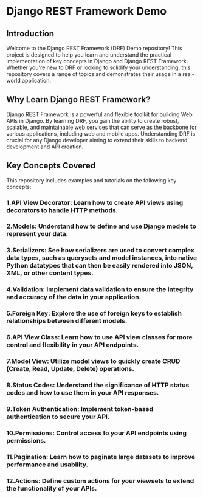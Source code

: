 # Django REST Framework Demo
## Introduction
Welcome to the Django REST Framework (DRF) Demo repository! This project is designed to help you learn and understand the practical implementation of key concepts in Django and Django REST Framework. Whether you're new to DRF or looking to solidify your understanding, this repository covers a range of topics and demonstrates their usage in a real-world application.

## Why Learn Django REST Framework?
Django REST Framework is a powerful and flexible toolkit for building Web APIs in Django. By learning DRF, you gain the ability to create robust, scalable, and maintainable web services that can serve as the backbone for various applications, including web and mobile apps. Understanding DRF is crucial for any Django developer aiming to extend their skills to backend development and API creation.

## Key Concepts Covered
This repository includes examples and tutorials on the following key concepts:

### 1.API View Decorator: Learn how to create API views using decorators to handle HTTP methods.
### 2.Models: Understand how to define and use Django models to represent your data.
### 3.Serializers: See how serializers are used to convert complex data types, such as querysets and model instances, into native Python datatypes that can then be easily rendered into JSON, XML, or other content types.
### 4.Validation: Implement data validation to ensure the integrity and accuracy of the data in your application.
### 5.Foreign Key: Explore the use of foreign keys to establish relationships between different models.
### 6.API View Class: Learn how to use API view classes for more control and flexibility in your API endpoints.
### 7.Model View: Utilize model views to quickly create CRUD (Create, Read, Update, Delete) operations.
### 8.Status Codes: Understand the significance of HTTP status codes and how to use them in your API responses.
### 9.Token Authentication: Implement token-based authentication to secure your API.
### 10.Permissions: Control access to your API endpoints using permissions.
### 11.Pagination: Learn how to paginate large datasets to improve performance and usability.
### 12.Actions: Define custom actions for your viewsets to extend the functionality of your APIs.
